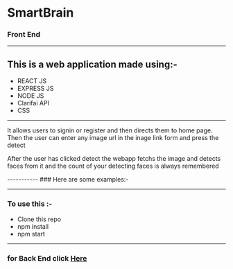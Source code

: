 # SmartBrain
### Front End
-----------------
## This is a web application made using:-
* REACT JS
* EXPRESS JS
* NODE JS
* Clarifai API
* CSS
-------------
<p>It allows users to signin or register and then directs them to home page. Then the user can enter any image url in the inage link form and press the detect</p>
<p>After the user has clicked detect the webapp fetchs the image and detects faces from it and the count of your detecting faces is always remembered</p>
-----------
### Here are some examples:-

--------------------------
### To use this :-
* Clone this repo
* npm install
* npm start
-----------------------
### for Back End click [Here](https://github.com/Rishikesh-12/SmartBrainAPI)

